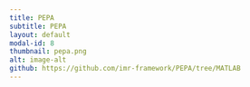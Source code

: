 ```yaml
---
title: PEPA
subtitle: PEPA
layout: default
modal-id: 8
thumbnail: pepa.png
alt: image-alt
github: https://github.com/imr-framework/PEPA/tree/MATLAB
---
```

